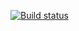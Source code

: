 [![Build status](https://ci.appveyor.com/api/projects/status/6xh2h5w8pkam7396?svg=true)](https://ci.appveyor.com/project/Nikita-2406/matchers)
